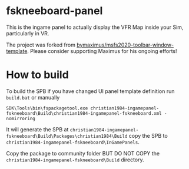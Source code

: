 # fskneeboard-panel

This is the ingame panel to actually display the VFR Map inside your Sim, particularly in VR.

The project was forked from [bymaximus/msfs2020-toolbar-window-template](https://github.com/bymaximus/msfs2020-toolbar-window-template). Please consider supporting Maximus for his ongoing efforts!

# How to build

To build the SPB if you have changed UI panel template definition run `build.bat` or manually

`SDK\Tools\bin\fspackagetool.exe christian1984-ingamepanel-fskneeboard\Build\christian1984-ingamepanel-fskneeboard.xml -nomirroring`

It will generate the SPB at `christian1984-ingamepanel-fskneeboard\Build\Packages\christian1984\Build` copy the SPB to `christian1984-ingamepanel-fskneeboard\InGamePanels`.

Copy the package to community folder BUT DO NOT COPY the `christian1984-ingamepanel-fskneeboard\Build` directory.